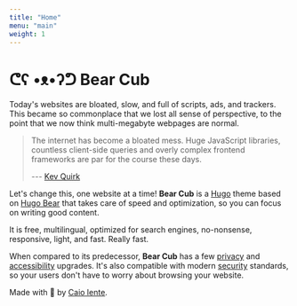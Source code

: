 ```yaml
---
title: "Home"
menu: "main"
weight: 1
---
```


# ᕦʕ •ᴥ•ʔᕤ Bear Cub

Today's websites are bloated, slow, and full of scripts, ads, and trackers. This
became so commonplace that we lost all sense of perspective, to the point that
we now think multi-megabyte webpages are normal.

> The internet has become a bloated mess. Huge JavaScript libraries, countless
> client-side queries and overly complex frontend frameworks are par for the
> course these days.
>
> --- [Kev Quirk](https://512kb.club/)

Let's change this, one website at a time! **Bear Cub** is a
[Hugo](https://gohugo.io/) theme based on [Hugo
Bear](https://github.com/janraasch/hugo-bearblog/) that takes care of speed and
optimization, so you can focus on writing good content.

It is free, multilingual, optimized for search engines, no-nonsense, responsive,
light, and fast. Really fast.

When compared to its predecessor, **Bear Cub** has a few
[privacy](https://themarkup.org/blacklight?url=clente.github.io/hugo-bearcub/)
and
[accessibility](https://pagespeed.web.dev/report?url=https%3A%2F%2Fclente.github.io%2Fhugo-bearcub%2F)
upgrades. It's also compatible with modern
[security](https://github.com/clente/hugo-bearcub#secure) standards, so your
users don't have to worry about browsing your website.

Made with 💟 by [Caio lente](https://lente.dev/en).
